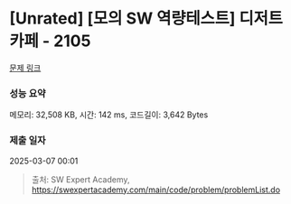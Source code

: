 # [Unrated] [모의 SW 역량테스트] 디저트 카페 - 2105 

[문제 링크](https://swexpertacademy.com/main/code/problem/problemDetail.do?contestProbId=AV5VwAr6APYDFAWu) 

### 성능 요약

메모리: 32,508 KB, 시간: 142 ms, 코드길이: 3,642 Bytes

### 제출 일자

2025-03-07 00:01



> 출처: SW Expert Academy, https://swexpertacademy.com/main/code/problem/problemList.do